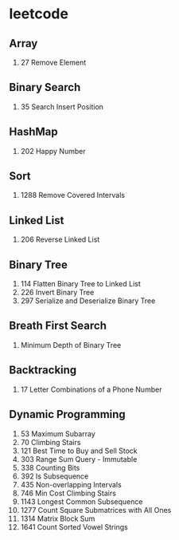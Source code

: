 # leetcode

## Array
1. 27 Remove Element

## Binary Search
1. 35 Search Insert Position

## HashMap
1. 202 Happy Number

## Sort
1. 1288 Remove Covered Intervals

## Linked List
1. 206 Reverse Linked List

## Binary Tree
1. 114 Flatten Binary Tree to Linked List
1. 226 Invert Binary Tree
1. 297 Serialize and Deserialize Binary Tree

## Breath First Search
1. Minimum Depth of Binary Tree

## Backtracking
1. 17 Letter Combinations of a Phone Number

##  Dynamic Programming
1. 53 Maximum Subarray
1. 70 Climbing Stairs
1. 121 Best Time to Buy and Sell Stock
1. 303 Range Sum Query - Immutable
1. 338 Counting Bits
1. 392 Is Subsequence
1. 435 Non-overlapping Intervals
1. 746 Min Cost Climbing Stairs
1. 1143 Longest Common Subsequence
1. 1277 Count Square Submatrices with All Ones
1. 1314 Matrix Block Sum
1. 1641 Count Sorted Vowel Strings
